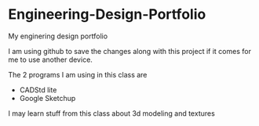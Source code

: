 # Engineering-Design-Portfolio
My enginering design portfolio

I am using github to save the changes along with this project if it comes for me to use another device.

The 2 programs I am using in this class are
* CADStd lite
* Google Sketchup

I may learn stuff from this class about 3d modeling and textures
